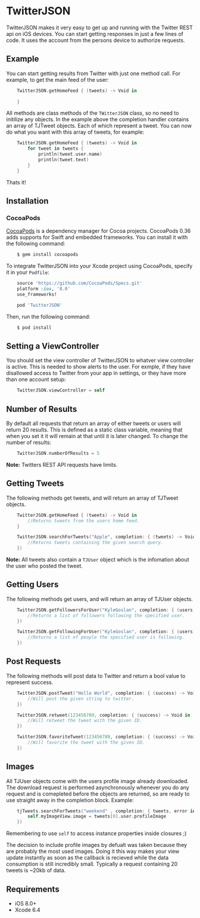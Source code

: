 # TwitterJSON

TwitterJSON makes it very easy to get up and running with the Twitter REST api on iOS devices. 
You can start getting responses in just a few lines of code. It uses the account from the persons device to 
authorize requests. 

## Example

You can start getting results from Twitter with just one method call. For example, to get the main feed of the user: 

```swift
	TwitterJSON.getHomeFeed { (tweets) -> Void in
            
    }
``` 

All methods are class methods of the `TWitterJSON` class, so no need to initilize any objects. In the example above the
completion handler contains an array of TJTweet objects. Each of which represent a tweet. You can now do what you want
with this array of tweets, for example: 

```swift
    TwitterJSON.getHomeFeed { (tweets) -> Void in
        for tweet in tweets {
            println(tweet.user.name)
            println(tweet.text)
        }
    }
```

Thats it!

## Installation

### CocoaPods

[CocoaPods](http://cocoapods.org) is a dependency manager for Cocoa projects. CocoaPods 0.36 adds   supports for Swift and embedded frameworks. You can install it with the following command:

```bash
    $ gem install cocoapods
```

To integrate TwitterJSON into your Xcode project using CocoaPods, specify it in your `Podfile`:

```ruby
    source 'https://github.com/CocoaPods/Specs.git'
    platform :ios, '8.0'
    use_frameworks!

    pod 'TwitterJSON'
```

Then, run the following command:

```bash
    $ pod install
```

## Setting a ViewController

You should set the view controller of TwitterJSON to whatver view controller is active. This is needed to show alerts to the user. For exmple, if they have disallowed access to Twitter from your app in settings, or they have more than one account setup:

```swift
    TwitterJSON.viewController = self
```

## Number of Results

By default all requests that return an array of either tweets or users will return 20 results. This is defined as a static class variable, meaning that when you set it it will remain at that until it is later changed. To change the number of results:

```swift 
    TwitterJSON.numberOfResults = 5 
```

**Note:** Twitters REST API requests have limits.

## Getting Tweets

The following methods get tweets, and will return an array of TJTweet objects.

```Swift
    TwitterJSON.getHomeFeed { (tweets) -> Void in
        //Returns tweets from the users home feed. 
    }
```

```Swift
    TwitterJSON.searchForTweets("Apple", completion: { (tweets) -> Void in
        //Returns tweets containing the given search query.
    })
```

**Note:** All tweets also contain a `TJUser` object which is 
the infomation about the user who posted the tweet. 

## Getting Users

The following methods get users, and will return an array of TJUser objects.

```swift
    TwitterJSON.getFollowersForUser("KyleGoslan", completion: { (users) -> Void in
        //Returns a list of followers following the specified user.
    })
```

```swift
    TwitterJSON.getFollowingForUser("KyleGoslan", completion: { (users) -> Void in
        //Returns a list of people the specified user is following.
    })
```

## Post Requests

The following methods will post data to Twitter and return a bool value to represent success. 

```swift 
    TwitterJSON.postTweet("Hello World", completion: { (success) -> Void in
        //Will post the given string to twitter.
    })
```

```swift
    TwitterJSON.retweet(123456789, completion: { (success) -> Void in
        //Will retweet the tweet with the given ID.
    })
```

```swift
    TwitterJSON.favoriteTweet(123456789, completion: { (success) -> Void in
        //Will favorite the tweet with the given ID.
    })
```

## Images 
    
All TJUser objects come with the users profile image already downloaded. The download request is performed asynchronously whenever you do any request and is comepleted before the objects are returned, so are ready to use straight away in the completion block. Example:

```swift 
    tjTweets.searchForTweets("weekend" , completion: { tweets, error in
        self.myImageView.image = tweets[0].user.profileImage
    })
```
Remembering to use `self` to access instance properties inside closures ;) 

The decision to include profile images by defualt was taken because they are probably the most used images. Doing it this way makes your view update instantly as soon as the callback is recieved while the data consumption is still incredibly small. Typically a request containing 20 tweets is ~20kb of data. 

## Requirements

- iOS 8.0+
- Xcode 6.4 

